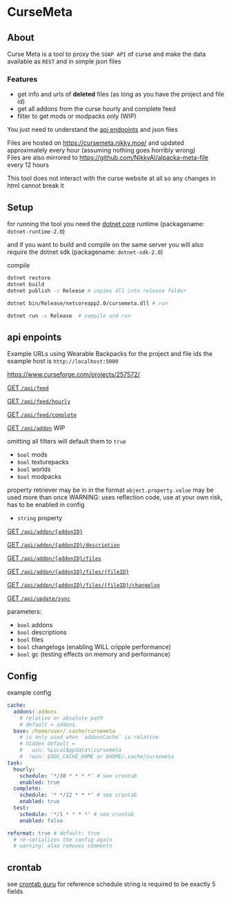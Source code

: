 # CurseMeta

## About

Curse Meta is a tool to proxy the `SOAP API` of curse and make the data available as `REST` and in simple json files

### Features
- get info and urls of **deleted** files (as long as you have the project and file id)
- get all addons from the curse hourly and complete feed
- filter to get mods or modpacks only (WIP)

You just need to understand the [api endpoints](#api-enpoints) and json files

Files are hosted on https://cursemeta.nikky.moe/ and updated approximately every hour (assuming nothing goes horribly wrong)  
Files are also mirrored to https://github.com/NikkyAI/alpacka-meta-file every 12 hours

This tool does not interact with the curse website at all so any changes in html cannot break it

## Setup

for running the tool you need the [dotnet core](https://www.microsoft.com/net/core#linuxdebian) runtime (packagename: `dotnet-runtime-2.0`)

and if you want to build and compile on the same server you will also require the dotnet sdk (packagename: `dotnet-sdk-2.0`)

compile

```sh
dotnet restore
dotnet build
dotnet publish -c Release # copies dll into release folder

dotnet bin/Release/netcoreapp2.0/cursemeta.dll # run

dotnet run -c Release  # compile and run
```


## api enpoints

Example URLs using Wearable Backpacks for the project and file ids
the example host is `http://localhost:5000`

https://www.curseforge.com/projects/257572/

[GET `/api/feed`](http://localhost:5000/api/feed)

[GET `/api/feed/hourly`](http://localhost:5000/api/feed/hourly)

[GET `/api/feed/complete`](http://localhost:5000/api/feed/complete)


[GET `/api/addon`](http://localhost:5000/api/addon?mods=1&modpacks=true&texturepacks=0&worlds=false) WIP

omitting all filters will default them to `true`

- `bool` mods
- `bool` texturepacks
- `bool` worlds
- `bool` modpacks

property retriever may be in in the format `object.property.value`
may be used more than once
WARNING: uses reflection code, use at your own risk, has to be enabled in config

- `string` property

[GET `/api/addon/{addonID}`](http://localhost:5000/api/addon/257572)

[GET `/api/addon/{addonID}/description`](http://localhost:5000/api/addon/257572/desription)

[GET `/api/addon/{addonID}/files`](http://localhost:5000/api/addon/257572/files)

[GET `/api/addon/{addonID}/files/{fileID}`](http://localhost:5000/api/addon/257572/files/2382299)

[GET `/api/addon/{addonID}/files/{fileID}/changelog`](http://localhost:5000/api/addon/257572/files/2382299/changelog)


[GET `/api/update/sync`](http://localhost:5000/api/update/sync)

parameters:

- `bool` addons
- `bool` descriptions
- `bool` files
- `bool` changelogs (enabling WILL cripple performance)
- `bool` gc (testing effects on memory and performance)


## Config

example config

```yaml
cache:
  addons: addons
    # relative or absolute path
    # default = addons
  base: /home/user/.cache/cursemeta
    # is only used when `addonsCache` is relative
    # hidden default =
    #   win: %LocalAppdata%\cursemeta
    #  !win: $XDG_CACHE_HOME or $HOME/.cache/cursemeta
task:
  hourly:
    schedule: '*/30 * * * *' # see crontab
    enabled: true
  complete:
    schedule: '* */12 * * *' # see crontab
    enabled: true
  test:
    schedule: '*/1 * * * *' # see crontab
    enabled: false

reformat: true # default: true
  # re-serializes the config again
  # warning: also removes comments

```

## crontab

see [crontab guru](https://crontab.guru/#*/30_*_*_*_*) for reference
schedule string is required to be exactly 5 fields
